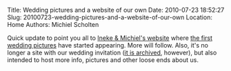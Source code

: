 Title: Wedding pictures and a website of our own
Date: 2010-07-23 18:52:27
Slug: 20100723-wedding-pictures-and-a-website-of-our-own
Location: Home
Authors: Michiel Scholten

<p>Quick update to point you all to <a href="http://inekemichiel.nl/">Ineke &amp; Michiel's website</a> where <a href="http://inekemichiel.nl/page/fotos/">the first wedding pictures</a> have started appearing. More will follow. Also, it's no longer a site with our wedding invitation (<a href="http://inekemichiel.nl/uitnodigingbruiloft/">it is archived</a>, however), but also intended to host more info, pictures and other loose ends about us.</p>